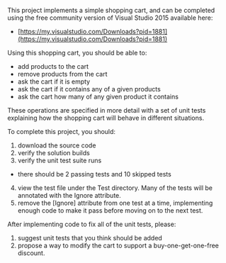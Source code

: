 This project implements a simple shopping cart, and can be completed using the free community version of Visual Studio 2015 available here: 
* [https://my.visualstudio.com/Downloads?pid=1881](https://my.visualstudio.com/Downloads?pid=1881) 

Using this shopping cart, you should be able to:
* add products to the cart 
* remove products from the cart
* ask the cart if it is empty 
* ask the cart if it contains any of a given products
* ask the cart how many of any given product it contains

These operations are specified in more detail with a set of unit tests explaining how the shopping cart will behave in different situations.

To complete this project, you should:
1. download the source code
2. verify the solution builds
3. verify the unit test suite runs
  * there should be 2 passing tests and 10 skipped tests
4. view the test file under the Test directory. Many of the tests will be annotated with the Ignore attribute. 
5. remove the [Ignore] attribute from one test at a time, implementing enough code to make it pass before moving on to the next test.

After implementing code to fix all of the unit tests, please:
1. suggest unit tests that you think should be added
2. propose a way to modify the cart to support a buy-one-get-one-free discount.
